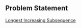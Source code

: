 ## Problem Statement
[Longest Increasing Subsequence](https://leetcode.com/problems/longest-increasing-subsequence/)